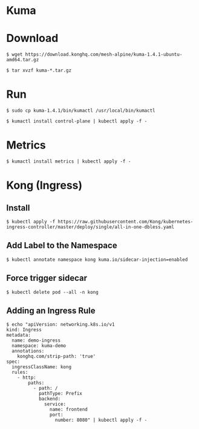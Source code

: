 # Kuma

# Download
```
$ wget https://download.konghq.com/mesh-alpine/kuma-1.4.1-ubuntu-amd64.tar.gz

$ tar xvzf kuma-*.tar.gz
```

# Run
```
$ sudo cp kuma-1.4.1/bin/kumactl /usr/local/bin/kumactl

$ kumactl install control-plane | kubectl apply -f -
```

# Metrics
```
$ kumactl install metrics | kubectl apply -f -
```

# Kong (Ingress)

## Install
```
$ kubectl apply -f https://raw.githubusercontent.com/Kong/kubernetes-ingress-controller/master/deploy/single/all-in-one-dbless.yaml
```

## Add Label to the Namespace
```
$ kubectl annotate namespace kong kuma.io/sidecar-injection=enabled
```

## Force trigger sidecar
```
$ kubectl delete pod --all -n kong
```

## Adding an Ingress Rule
```
$ echo "apiVersion: networking.k8s.io/v1
kind: Ingress
metadata:
  name: demo-ingress
  namespace: kuma-demo
  annotations:
    konghq.com/strip-path: 'true'
spec:
  ingressClassName: kong
  rules:
    - http:
        paths:
          - path: /
            pathType: Prefix
            backend:
              service:
                name: frontend
                port: 
                  number: 8080" | kubectl apply -f -
```
